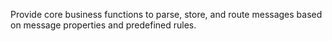 Provide core business functions to parse, store, and route messages based on message properties and predefined rules.